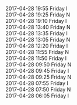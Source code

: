 2017-04-28 19:55 Friday  I  
2017-04-28 19:25 Friday  N  
2017-04-28 19:10 Friday  I  
2017-04-28 13:40 Friday  N  
2017-04-28 13:35 Friday  I  
2017-04-28 13:05 Friday  N  
2017-04-28 12:20 Friday  I  
2017-04-28 11:55 Friday  N  
2017-04-28 11:50 Friday  I  
2017-04-28 09:50 Friday  N  
2017-04-28 09:45 Friday  I  
2017-04-28 09:25 Friday  N  
2017-04-28 07:55 Friday  I  
2017-04-28 07:50 Friday  N  
2017-04-28 06:05 Friday  I  

